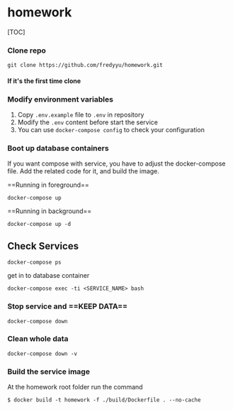 # homework
[TOC]

### Clone repo

```shell=
git clone https://github.com/fredyyu/homework.git
```

#### If it's the first time clone
### Modify environment variables

1. Copy `.env.example` file to `.env` in repository
2. Modify the `.env` content before start the service
3. You can use `docker-compose config` to check your configuration

### Boot up database containers
If you want compose with service, you have to adjust the docker-compose file.
Add the related code for it, and build the image.

==Running in foreground==
```shell=
docker-compose up
```

==Running in background==
```shell=
docker-compose up -d
```

## Check Services

```shell=
docker-compose ps
```

get in to database container

```shell=
docker-compose exec -ti <SERVICE_NAME> bash
```

### Stop service and ==KEEP DATA==

```shell=
docker-compose down
```

### Clean whole data

```shell=
docker-compose down -v
```

### Build the service image

At the homework root folder run the command

```shell=
$ docker build -t homework -f ./build/Dockerfile . --no-cache
```
